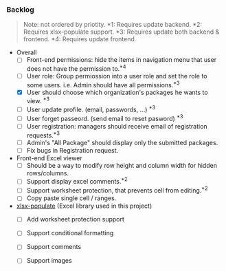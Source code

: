 ### Backlog
  > Note: not ordered by priotity. *1: Requires update backend. *2: Requires xlsx-populate support. *3: Requires update both backend & frontend. *4: Requires update frontend.
  
  - Overall
    - [ ] Front-end permissions: hide the items in navigation menu that user does not have the permission to.<sup>*4</sup>
    - [ ] User role: Group permiossion into a user role and set the role to some users. i.e. Admin should have all permissions.<sup>*3</sup> 
    - [x] User should choose which organization's packages he wants to view. <sup>*3</sup>
    - [ ] User update profile. (email, passwords, ...) <sup>*3</sup>
    - [ ] User forget passeord. (send email to reset pasword) <sup>*3</sup>
    - [ ] User registration: managers should receive email of registration requests.<sup>*3</sup>
    - [ ] Admin's "All Package" should display only the submitted packages.
    - [ ] Fix bugs in Registration request.
    
  - Front-end Excel viewer
    - [ ] Should be a way to modify row height and column width for hidden rows/columns.
    - [ ] Support display excel comments.<sup>*2</sup>
    - [ ] Support worksheet protection, that prevents cell from editing.<sup>*2</sup>
    - [ ] Copy paste single cell / ranges.
    
  - [xlsx-populate](https://github.com/LesterLyu/xlsx-populate) (Excel library used in this project)
    - [ ] Add worksheet protection support
    - [ ] Support conditional formatting
    - [ ] Support comments
    - [ ] Support images
  

